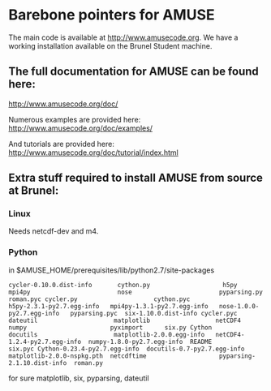 # Barebone pointers for AMUSE

The main code is available at http://www.amusecode.org. We have a working installation available on the Brunel Student machine.

## The full documentation for AMUSE can be found here:
http://www.amusecode.org/doc/

Numerous examples are provided here:
http://www.amusecode.org/doc/examples/

And tutorials are provided here:
http://www.amusecode.org/doc/tutorial/index.html


## Extra stuff required to install AMUSE from source at Brunel:

### Linux
Needs netcdf-dev and m4.

### Python
in $AMUSE_HOME/prerequisites/lib/python2.7/site-packages

``
cycler-0.10.0.dist-info       cython.py                    h5py                        mpi4py                        nose                        pyparsing.py   roman.pyc
cycler.py                     cython.pyc                   h5py-2.3.1-py2.7.egg-info   mpi4py-1.3.1-py2.7.egg-info   nose-1.0.0-py2.7.egg-info   pyparsing.pyc  six-1.10.0.dist-info
cycler.pyc                    dateutil                     matplotlib                  netCDF4                       numpy                       pyximport      six.py
Cython                        docutils                     matplotlib-2.0.0.egg-info   netCDF4-1.2.4-py2.7.egg-info  numpy-1.8.0-py2.7.egg-info  README         six.pyc
Cython-0.23.4-py2.7.egg-info  docutils-0.7-py2.7.egg-info  matplotlib-2.0.0-nspkg.pth  netcdftime                    pyparsing-2.1.10.dist-info  roman.py
``

for sure matplotlib, six, pyparsing, dateutil



